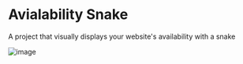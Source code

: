 # Avialability Snake

A project that visually displays your website's availability with a snake

![image](https://github.com/bart1259/AvailabilitySnake/assets/21147581/1f49b64c-3c3a-48b0-bc4f-fa6a604eb9e2)
